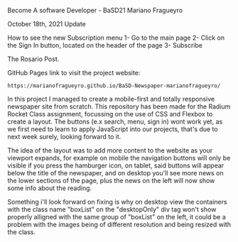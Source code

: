 Become A software Developer - BaSD21
Mariano Fragueyro

October 18th, 2021 Update

How to see the new Subscription menu
1- Go to the main page
2- Click on the Sign In button, located on the header of the page
3- Subscribe

The Rosario Post.

GitHub Pages link to visit the project website:

    https://marianofragueyro.github.io/BaSD-Newspaper-marianofragueyro/

In this project I managed to create a mobile-first and totally responsive newspaper site from scratch.
This repository has been made for the Radium Rocket Class assignment, focussing on the use of CSS and Flexbox to create a layout.
The buttons (e.x search, menu, sign in) wont work yet, as we first need to learn to apply JavaScript into our projects, that's due to next week surely, looking forward to it.

The idea of the layout was to add more content to the website as your viewport expands, for example on mobile the navigation buttons will only be visible if you press the hamburger icon, on tablet, said buttons will appear below the title of the newspaper, and on desktop you'll see more news on the lower sections of the page, plus the news on the left will now show some info about the reading.

Something i'll look forward on fixing is why on desktop view the containers with the class name "boxList" on the "desktopOnly" div tag won't show properly alligned with the same group of "boxList" on the left, it could be a problem with the images being of different resolution and being resized with the class.
